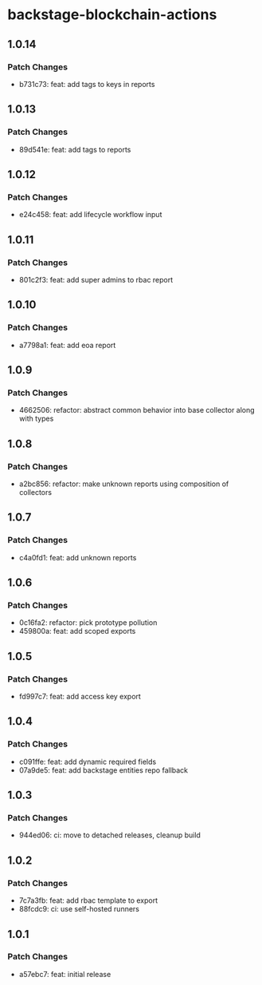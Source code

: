 # backstage-blockchain-actions

## 1.0.14

### Patch Changes

- b731c73: feat: add tags to keys in reports

## 1.0.13

### Patch Changes

- 89d541e: feat: add tags to reports

## 1.0.12

### Patch Changes

- e24c458: feat: add lifecycle workflow input

## 1.0.11

### Patch Changes

- 801c2f3: feat: add super admins to rbac report

## 1.0.10

### Patch Changes

- a7798a1: feat: add eoa report

## 1.0.9

### Patch Changes

- 4662506: refactor: abstract common behavior into base collector along with types

## 1.0.8

### Patch Changes

- a2bc856: refactor: make unknown reports using composition of collectors

## 1.0.7

### Patch Changes

- c4a0fd1: feat: add unknown reports

## 1.0.6

### Patch Changes

- 0c16fa2: refactor: pick prototype pollution
- 459800a: feat: add scoped exports

## 1.0.5

### Patch Changes

- fd997c7: feat: add access key export

## 1.0.4

### Patch Changes

- c091ffe: feat: add dynamic required fields
- 07a9de5: feat: add backstage entities repo fallback

## 1.0.3

### Patch Changes

- 944ed06: ci: move to detached releases, cleanup build

## 1.0.2

### Patch Changes

- 7c7a3fb: feat: add rbac template to export
- 88fcdc9: ci: use self-hosted runners

## 1.0.1

### Patch Changes

- a57ebc7: feat: initial release
